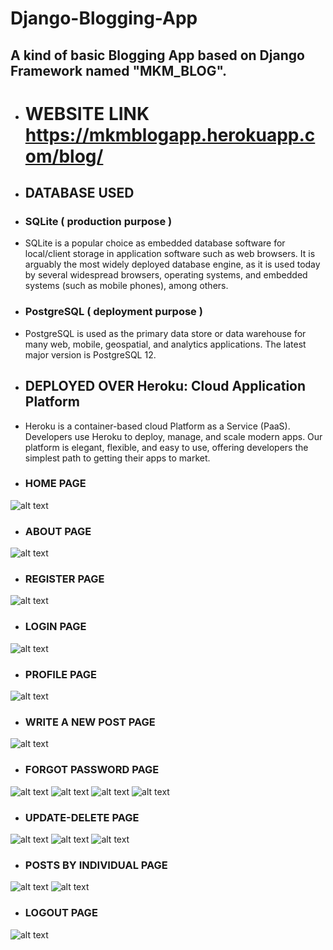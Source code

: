# Django-Blogging-App
## A kind of basic Blogging App based on Django Framework named "MKM_BLOG".

- # WEBSITE LINK    https://mkmblogapp.herokuapp.com/blog/

- ## DATABASE USED
- ### SQLite ( production purpose )
- SQLite is a popular choice as embedded database software for local/client storage in application software such as web browsers. It is arguably the most widely deployed database engine, as it is used today by several widespread browsers, operating systems, and embedded systems (such as mobile phones), among others.

- ### PostgreSQL  ( deployment purpose )
- PostgreSQL is used as the primary data store or data warehouse for many web, mobile, geospatial, and analytics applications. The latest major version is PostgreSQL 12.

- ##  DEPLOYED OVER Heroku: Cloud Application Platform
-  Heroku is a container-based cloud Platform as a Service (PaaS). Developers use Heroku to deploy, manage, and scale modern apps. Our platform is elegant, flexible, and easy to use, offering developers the simplest path to getting their apps to market.

- ### HOME PAGE 
![alt text](https://github.com/MohitKumarMandhre/Django-Blogging_App/blob/master/IMAGE_SET/Capture01.PNG)

- ### ABOUT PAGE
![alt text](https://github.com/MohitKumarMandhre/Django-Blogging_App/blob/master/IMAGE_SET/Capture02.PNG)

- ### REGISTER PAGE
![alt text](https://github.com/MohitKumarMandhre/Django-Blogging_App/blob/master/IMAGE_SET/Capture-reg.PNG)

- ### LOGIN PAGE
![alt text](https://github.com/MohitKumarMandhre/Django-Blogging_App/blob/master/IMAGE_SET/Capture-log.PNG)

- ### PROFILE PAGE
![alt text](https://github.com/MohitKumarMandhre/Django-Blogging_App/blob/master/IMAGE_SET/Capture-profile.PNG)

- ### WRITE A NEW POST PAGE
![alt text](https://github.com/MohitKumarMandhre/Django-Blogging_App/blob/master/IMAGE_SET/Capture-post.PNG)

- ### FORGOT PASSWORD PAGE
![alt text](https://github.com/MohitKumarMandhre/Django-Blogging_App/blob/master/IMAGE_SET/Capture-forgot.PNG)
![alt text](https://github.com/MohitKumarMandhre/Django-Blogging_App/blob/master/IMAGE_SET/Capture-C1.PNG)
![alt text](https://github.com/MohitKumarMandhre/Django-Blogging_App/blob/master/IMAGE_SET/Capture-reset.PNG)
![alt text](https://github.com/MohitKumarMandhre/Django-Blogging_App/blob/master/IMAGE_SET/Capture-c2.PNG)

- ### UPDATE-DELETE PAGE
![alt text](https://github.com/MohitKumarMandhre/Django-Blogging_App/blob/master/IMAGE_SET/Capture-update-delete.PNG)
![alt text](https://github.com/MohitKumarMandhre/Django-Blogging_App/blob/master/IMAGE_SET/Capture-UPD.PNG)
![alt text](https://github.com/MohitKumarMandhre/Django-Blogging_App/blob/master/IMAGE_SET/Capture-DEL.PNG)

- ### POSTS BY INDIVIDUAL PAGE
![alt text](https://github.com/MohitKumarMandhre/Django-Blogging_App/blob/master/IMAGE_SET/Cpapture-INDI.PNG)
![alt text](https://github.com/MohitKumarMandhre/Django-Blogging_App/blob/master/IMAGE_SET/Capture-individual.PNG)

- ### LOGOUT PAGE
![alt text](https://github.com/MohitKumarMandhre/Django-Blogging_App/blob/master/IMAGE_SET/Capture-logout.PNG)


